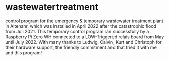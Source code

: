 # wastewatertreatment
control program for the emergency & temporary wastewater treatment plant in Altenahr, 
which was installed in April 2022 after the catastrophic flood from Juli 2021.
This temporary control program ran successfully by a Raspberry Pi Zero WH 
connected to a LOW-Triggered relais board from May until July 2022.
With many thanks to Ludwig, Calvin, Kurt and Christoph for their hardware support, 
the friendly commitment and that tried it with me and this program!
